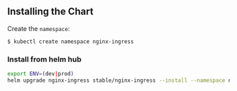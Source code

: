 ## Installing the Chart

Create the `namespace`:

```console
$ kubectl create namespace nginx-ingress
```

### Install from helm hub

```bash
export ENV=(dev|prod)
helm upgrade nginx-ingress stable/nginx-ingress --install --namespace nginx-ingress --set controller.autoscaling.enabled=true
```
